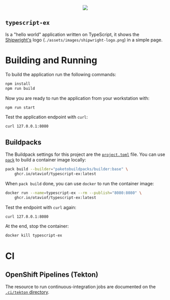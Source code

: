 <p align="center">
    <a alt="GitHub-Actions Test" href="https://github.com/otaviof/typescript-ex/actions">
        <img src="https://github.com/otaviof/typescript-ex/actions/workflows/test.yaml/badge.svg">
    </a>
</p>

`typescript-ex`
---------------

Is a "hello world" application written on TypeScript, it shows the [Shipwright's][shipwright] logo (`./assets/images/shipwright-logo.png`) in a simple page.

# Building and Running

To build the application run the following commands:

```bash
npm install
npm run build
```

Now you are ready to run the application from your workstation with:


```bash
npm run start
```

Test the application endpoint with `curl`:

```bash
curl 127.0.0.1:8080
```

## Buildpacks

The Buildpack settings for this project are the [`project.toml`](./project.toml) file. You can use [`pack`][buildpacksPack] to build a container image locally:

```bash
pack build --builder="paketobuildpacks/builder:base" \
    ghcr.io/otaviof/typescript-ex:latest
```

When `pack build` done, you can use `docker` to run the container image:

```bash
docker run --name=typescript-ex --rm --publish="8080:8080" \
    ghcr.io/otaviof/typescript-ex:latest
```

Test the endpoint with `curl` again:

```bash
curl 127.0.0.1:8080
```

At the end, stop the container:

```bash
docker kill typescript-ex
```

# CI

## OpenShift Pipelines (Tekton)

The resource to run continuous-integration jobs are documented on the [`.ci/tekton` directory](./.ci/tekton/).


[shipwright]: https://github.com/shipwright-io
[buildpacksPack]: https://buildpacks.io/docs/tools/pack/
